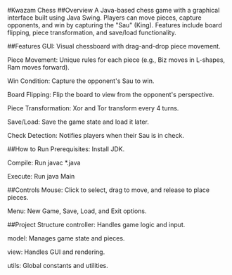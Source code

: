 #Kwazam Chess
##Overview
A Java-based chess game with a graphical interface built using Java Swing. Players can move pieces, capture opponents, and win by capturing the "Sau" (King). Features include board flipping, piece transformation, and save/load functionality.

##Features
GUI: Visual chessboard with drag-and-drop piece movement.

Piece Movement: Unique rules for each piece (e.g., Biz moves in L-shapes, Ram moves forward).

Win Condition: Capture the opponent's Sau to win.

Board Flipping: Flip the board to view from the opponent's perspective.

Piece Transformation: Xor and Tor transform every 4 turns.

Save/Load: Save the game state and load it later.

Check Detection: Notifies players when their Sau is in check.

##How to Run
Prerequisites: Install JDK.

Compile: Run javac *.java 

Execute: Run java Main

##Controls
Mouse: Click to select, drag to move, and release to place pieces.

Menu: New Game, Save, Load, and Exit options.

##Project Structure
controller: Handles game logic and input.

model: Manages game state and pieces.

view: Handles GUI and rendering.

utils: Global constants and utilities.
